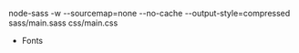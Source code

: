 
node-sass -w --sourcemap=none --no-cache --output-style=compressed sass/main.sass css/main.css

- Fonts
